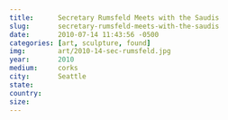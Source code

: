 ```yaml
---
title:  	Secretary Rumsfeld Meets with the Saudis
slug:		secretary-rumsfeld-meets-with-the-saudis
date:   	2010-07-14 11:43:56 -0500
categories: [art, sculpture, found]
img:		art/2010-14-sec-rumsfeld.jpg
year:		2010
medium:		corks
city:		Seattle
state:
country:
size:
---
```

